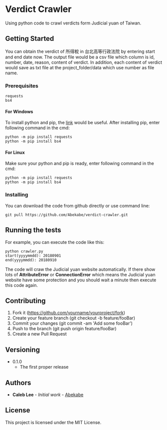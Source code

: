 # Verdict Crawler

Using python code to crawl verdicts form Judicial yuan of Taiwan. 

## Getting Started

You can obtain the verdict of 所得稅 in 台北高等行政法院 by entering start and end date now. The output file would be a csv file which column is id, number, date, reason, content of verdict.
In addition, each content of verdict would save as txt file at the project_folder/data which use number as file name.

### Prerequisites

```
requests
bs4
```
#### For Windows
To install python and pip, the [link](https://ithelp.ithome.com.tw/articles/10210071?sc=rss.qu) would be useful.
After installing pip, enter following command in the cmd:
```
python -m pip install requests
python -m pip install bs4
```

#### For Linux

Make sure your python and pip is ready, enter following command in the cmd:
```
python -m pip install requests
python -m pip install bs4
```

### Installing

You can download the code from github directly or use command line:

```
git pull https://github.com/Abekabe/verdict-crawler.git
```


## Running the tests
For example, you can execute the code like this:

```
python crawler.py
start(yyyymmdd): 20180901
end(yyyymmdd): 20180910
```
The code will craw the Judicial yuan website automatically. If there show lots of **AttributeError** or **ConnectionError** which means the Judicial yuan website have some protection and you should wait a minute then execute this code again.


## Contributing

1. Fork it (https://github.com/yourname/yourproject/fork)
2. Create your feature branch (git checkout -b feature/fooBar)
3. Commit your changes (git commit -am 'Add some fooBar')
4. Push to the branch (git push origin feature/fooBar)
5. Create a new Pull Request

## Versioning

* 0.1.0
    + The first proper release

## Authors

* **Caleb Lee** - *Initial work* - [Abekabe](https://github.com/Abekabe)

## License

This project is licensed under the MIT License.
